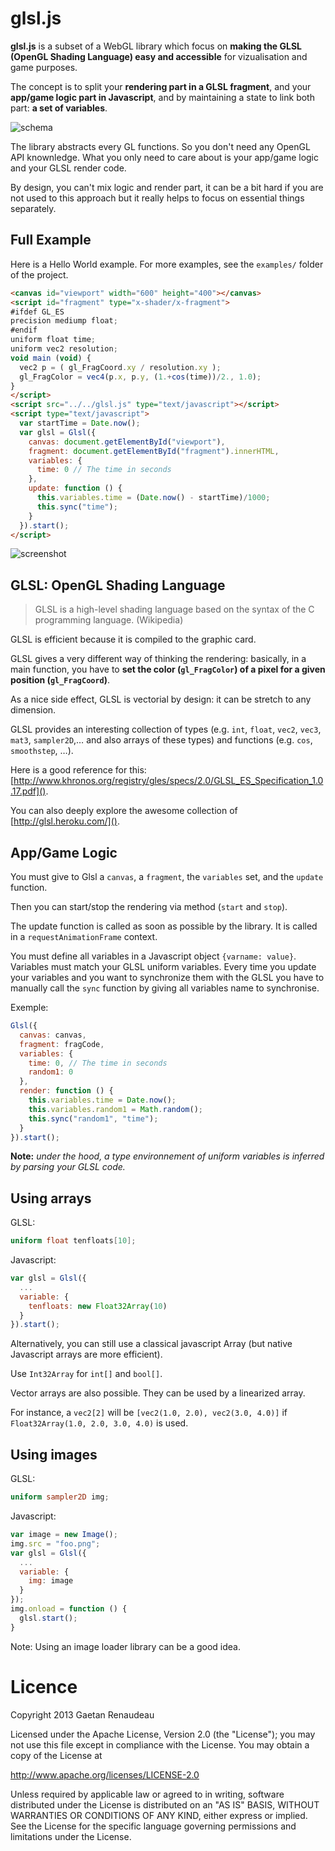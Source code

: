 glsl.js
=======

**glsl.js** is a subset of a WebGL library which focus on **making the GLSL (OpenGL Shading Language) easy and accessible** for vizualisation and game purposes.

The concept is to split your **rendering part in a GLSL fragment**, and your **app/game logic part in Javascript**, and by maintaining a state to link both part: **a set of variables**.

![schema](https://f.cloud.github.com/assets/211411/133026/5ed79ff8-709b-11e2-85dd-60332f74dc31.png)

The library abstracts every GL functions. So you don't need any OpenGL API knownledge.
What you only need to care about is your app/game logic and your GLSL render code.

By design, you can't mix logic and render part, it can be a bit hard if you are not used to this approach but it really helps to focus on essential things separately.


Full Example
----

Here is a Hello World example. For more examples, see the `examples/` folder of the project.


```html
<canvas id="viewport" width="600" height="400"></canvas>
<script id="fragment" type="x-shader/x-fragment">
#ifdef GL_ES
precision mediump float;
#endif
uniform float time;
uniform vec2 resolution;
void main (void) {
  vec2 p = ( gl_FragCoord.xy / resolution.xy );
  gl_FragColor = vec4(p.x, p.y, (1.+cos(time))/2., 1.0);
}
</script>
<script src="../../glsl.js" type="text/javascript"></script>
<script type="text/javascript">
  var startTime = Date.now();
  var glsl = Glsl({
    canvas: document.getElementById("viewport"),
    fragment: document.getElementById("fragment").innerHTML,
    variables: {
      time: 0 // The time in seconds
    },
    update: function () {
      this.variables.time = (Date.now() - startTime)/1000;
      this.sync("time");
    }
  }).start();
</script>
```

![screenshot](https://f.cloud.github.com/assets/211411/132729/e702c2b4-7090-11e2-8904-49e904e6c5a2.png)

GLSL: OpenGL Shading Language
-----

> GLSL is a high-level shading language based on the syntax of the C programming language. (Wikipedia)
> 
GLSL is efficient because it is compiled to the graphic card.

GLSL gives a very different way of thinking the rendering: basically, in a main function, you have to **set the color (`gl_FragColor`) of a pixel for a given position (`gl_FragCoord`)**.

As a nice side effect, GLSL is vectorial by design: it can be stretch to any dimension.

GLSL provides an interesting collection of types (e.g. `int`, `float`, `vec2`, `vec3`, `mat3`, `sampler2D`,… and also arrays of these types)  and functions (e.g. `cos`, `smoothstep`, …).

Here is a good reference for this: [http://www.khronos.org/registry/gles/specs/2.0/GLSL_ES_Specification_1.0.17.pdf]().

You can also deeply explore the awesome collection of [http://glsl.heroku.com/]().

App/Game Logic
--------------

You must give to Glsl a `canvas`, a `fragment`, the `variables` set, and the `update` function.

Then you can start/stop the rendering via method (`start` and `stop`).

The update function is called as soon as possible by the library. It is called in a `requestAnimationFrame` context.

You must define all variables in a Javascript object `{varname: value}`.
Variables must match your GLSL uniform variables. Every time you update your variables and you want to synchronize them with the GLSL you have to manually call the `sync` function by giving all variables name to synchronise.

Exemple:
```javascript
Glsl({
  canvas: canvas,
  fragment: fragCode,
  variables: {
    time: 0, // The time in seconds
    random1: 0
  },
  render: function () {
	this.variables.time = Date.now();
	this.variables.random1 = Math.random();
	this.sync("random1", "time");
  }
}).start();
```

**Note:** *under the hood, a type environnement of uniform variables is inferred by parsing your GLSL code.* 

Using arrays
------------

GLSL:
```glsl
uniform float tenfloats[10];
```

Javascript:
```javascript
var glsl = Glsl({
  ...
  variable: {
  	tenfloats: new Float32Array(10)
  }
}).start();
```

Alternatively, you can still use a classical javascript Array (but native Javascript arrays are more efficient).

Use `Int32Array` for `int[]` and `bool[]`.

Vector arrays are also possible. They can be used by a linearized array.

For instance, 
a `vec2[2]` will be `[vec2(1.0, 2.0), vec2(3.0, 4.0)]` if `Float32Array(1.0, 2.0, 3.0, 4.0)` is used.

Using images
------------

GLSL:
```glsl
uniform sampler2D img;
```

Javascript:
```javascript
var image = new Image(); 
img.src = "foo.png";
var glsl = Glsl({
  ...
  variable: {
  	img: image
  }
});
img.onload = function () {
  glsl.start();
}
```

Note: Using an image loader library can be a good idea.

Licence
=======

Copyright 2013 Gaetan Renaudeau

Licensed under the Apache License, Version 2.0 (the "License"); you may not use this file except in compliance with the License. You may obtain a copy of the License at

http://www.apache.org/licenses/LICENSE-2.0

Unless required by applicable law or agreed to in writing, software distributed under the License is distributed on an "AS IS" BASIS, WITHOUT WARRANTIES OR CONDITIONS OF ANY KIND, either express or implied. See the License for the specific language governing permissions and limitations under the License.
